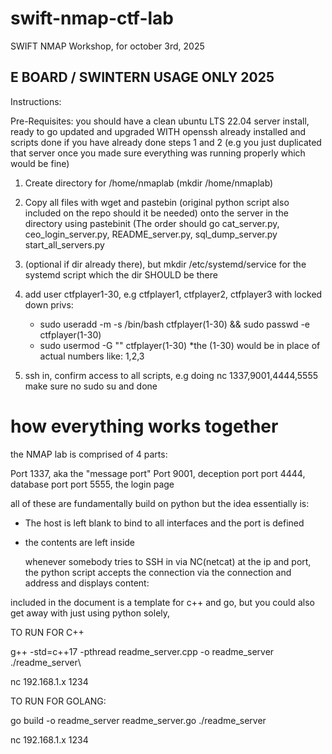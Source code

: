 # swift-nmap-ctf-lab
SWIFT NMAP Workshop, for october 3rd, 2025


## E BOARD / SWINTERN USAGE ONLY 2025

Instructions:

Pre-Requisites: you should have a clean ubuntu LTS 22.04 server install, ready to go updated and upgraded WITH openssh already installed and scripts done if you have already done steps 1 and 2 (e.g you just duplicated that server once you made sure everything was running properly which would be fine)

1. Create directory for /home/nmaplab (mkdir /home/nmaplab) 

2. Copy all files with wget and pastebin (original python script also included on the repo should it be needed) onto the server in the directory using pastebinit (The order should go cat_server.py, ceo_login_server.py, README_server.py, sql_dump_server.py start_all_servers.py

3. (optional if dir already there), but mkdir /etc/systemd/service for the systemd script which the dir SHOULD be there

4. add user ctfplayer1-30, e.g ctfplayer1, ctfplayer2, ctfplayer3 with locked down privs:

   - sudo useradd -m -s /bin/bash ctfplayer(1-30) && sudo passwd -e ctfplayer(1-30)
   - sudo usermod -G "" ctfplayer(1-30)
   *the (1-30) would be in place of actual numbers like: 1,2,3

6. ssh in, confirm access to all scripts, e.g doing nc 1337,9001,4444,5555 make sure no sudo su and done

# how everything works together

the NMAP lab is comprised of 4 parts:

Port 1337, aka the "message port"
Port 9001, deception port
port 4444, database port
port 5555, the login page

all of these are fundamentally build on python but the idea essentially is:

   - The host is left blank to bind to all interfaces and the port is defined
   - the contents are left inside

     whenever somebody tries to SSH in via NC(netcat) at the ip and port, the python script accepts the connection via the connection and address and displays content:

included in the document is a template for c++ and go, but you could also get away with just using python solely, 

TO RUN FOR C++

g++ -std=c++17 -pthread readme_server.cpp -o readme_server
./readme_server\

nc 192.168.1.x 1234


TO RUN FOR GOLANG:

go build -o readme_server readme_server.go
./readme_server

nc 192.168.1.x 1234


